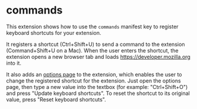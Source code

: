 # commands

This extension shows how to use the `commands` manifest key to register keyboard shortcuts for your extension.

It registers a shortcut (Ctrl+Shift+U) to send a command to the extension (Command+Shift+U on a Mac).
When the user enters the shortcut, the extension opens a new browser tab and loads https://developer.mozilla.org into it.

It also adds an [options page](https://developer.mozilla.org/en-US/Add-ons/WebExtensions/user_interface/Options_pages) to the extension, which enables the user to change the registered shortcut for the extension. Just open the options page, then type a new value into the textbox (for example: "Ctrl+Shift+O") and press "Update keyboard shortcuts". To reset the shortcut to its original value, press "Reset keyboard shortcuts".
